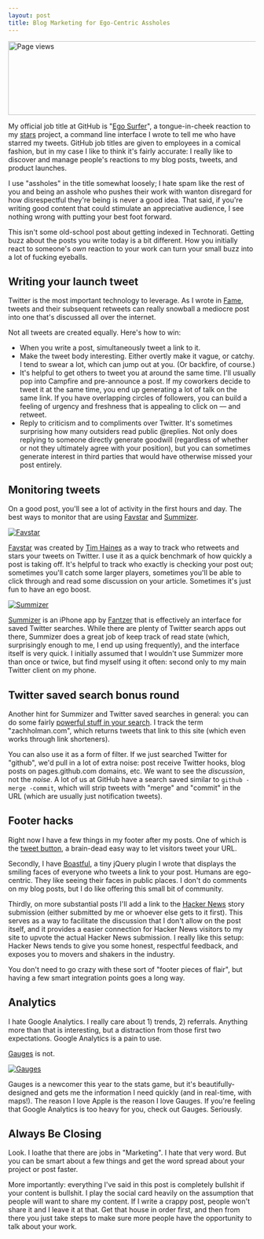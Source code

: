 ```yaml
---
layout: post
title: Blog Marketing for Ego-Centric Assholes
---
```


<img src="http://cl.ly/8bI0/pageviews.png" width="650" height="150" alt="Page views" class="noclip" />

My official job title at GitHub is "[Ego Surfer][gh]", a tongue-in-cheek
reaction to my [stars][stars] project, a command line interface I wrote to tell
me who have starred my tweets. GitHub job titles are given to employees in a
comical fashion, but in my case I like to think it's fairly accurate: I really
like to discover and manage people's reactions to my blog posts, tweets, and
product launches.

I use "assholes" in the title somewhat loosely; I hate spam like the rest of
you and being an asshole who pushes their work with wanton disregard for how
disrespectful they're being is never a good idea. That said, if you're writing
good content that could stimulate an appreciative audience, I see nothing wrong
with putting your best foot forward.

This isn't some old-school post about getting indexed in Technorati. Getting
buzz about the posts you write today is a bit different. How you initially
react to someone's *own* reaction to your work can turn your small buzz into a
lot of fucking eyeballs.

## Writing your launch tweet

Twitter is the most important technology to leverage. As I wrote in
[Fame][fame], tweets and their subsequent retweets can really snowball a
mediocre post into one that's discussed all over the internet.

Not all tweets are created equally. Here's how to win:

- When you write a post, simultaneously tweet a link to it.
- Make the tweet body interesting. Either overtly make it vague, or catchy. I
  tend to swear a lot, which can jump out at you. (Or backfire, of course.)
- It's helpful to get others to tweet you at around the same time. I'll usually
  pop into Campfire and pre-announce a post. If my coworkers decide to tweet it
  at the same time, you end up generating a lot of talk on the same link. If
  you have overlapping circles of followers, you can build a feeling of urgency
  and freshness that is appealing to click on — and retweet.
- Reply to criticism and to compliments over Twitter. It's sometimes surprising
  how many outsiders read public @replies. Not only does replying to someone
  directly generate goodwill (regardless of whether or not they ultimately
  agree with your position), but you can sometimes generate interest in third
  parties that would have otherwise missed your post entirely.

## Monitoring tweets

On a good post, you'll see a lot of activity in the first hours and day. The
best ways to monitor that are using [Favstar][favstar] and
[Summizer][summizer].

<a href="http://favstar.fm"><img src="http://cl.ly/8b7U/favstar.png" alt="Favstar" class="noclip" /></a>

[Favstar][favstar] was created by [Tim Haines][tim] as a way to track who
retweets and stars your tweets on Twitter. I use it as a quick benchmark of how
quickly a post is taking off. It's helpful to track who exactly is checking
your post out; sometimes you'll catch some larger players, sometimes you'll be
able to click through and read some discussion on your article. Sometimes it's
just fun to have an ego boost.

<a href="http://fanzter.com/productions/summizer"><img src="http://cl.ly/8avx/summizer.png" alt="Summizer" class="noclip" /></a>

[Summizer][summizer] is an iPhone app by [Fantzer][fantzer] that is effectively
an interface for saved Twitter searches. While there are plenty of Twitter
search apps out there, Summizer does a great job of keep track of read state
(which, surprisingly enough to me, I end up using frequently), and the
interface itself is very quick. I initially assumed that I wouldn't use
Summizer more than once or twice, but find myself using it often: second only
to my main Twitter client on my phone.

## Twitter saved search bonus round

Another hint for Summizer and Twitter saved searches in general: you can do
some fairly [powerful stuff in your search][advanced-search]. I track the term "zachholman.com",
which returns tweets that link to this site (which even works through link
shorteners).

You can also use it as a form of filter. If we just searched Twitter for
"github", we'd pull in a lot of extra noise: post receive Twitter hooks, blog
posts on pages.github.com domains, etc.  We want to see the *discussion*, not
the *noise*. A lot of us at GitHub have a search saved similar to `github
-merge -commit`, which will strip tweets with "merge" and "commit" in the URL
(which are usually just notification tweets).

## Footer hacks

Right now I have a few things in my footer after my posts. One of which is the
[tweet button][button], a brain-dead easy way to let visitors tweet your URL.

Secondly, I have [Boastful][boastful], a tiny jQuery plugin I wrote that
displays the smiling faces of everyone who tweets a link to your post. Humans
are ego-centric. They like seeing their faces in public places. I don't do
comments on my blog posts, but I do like offering this small bit of community.

Thirdly, on more substantial posts I'll add a link to the [Hacker News][hn]
story submission (either submitted by me or whoever else gets to it first).
This serves as a way to facilitate the discussion that I don't allow on the
post itself, and it provides a easier connection for Hacker News visitors to my
site to upvote the actual Hacker News submission. I really like this setup:
Hacker News tends to give you some honest, respectful feedback, and exposes you
to movers and shakers in the industry.

You don't need to go crazy with these sort of "footer pieces of flair", but
having a few smart integration points goes a long way.

## Analytics

I hate Google Analytics. I really care about 1) trends, 2) referrals. Anything
more than that is interesting, but a distraction from those first two
expectations. Google Analytics is a pain to use.

[Gauges][gauges] is not.

<a href="http://gaug.es"><img src="http://cl.ly/8abL/gauges.png" alt="Gauges" class="noclip" /></a>

Gauges is a newcomer this year to the stats game, but it's beautifully-designed
and gets me the information I need quickly (and in real-time, with maps!). The
reason I love Apple is the reason I love Gauges. If you're feeling that Google
Analytics is too heavy for you, check out Gauges. Seriously.

## Always Be Closing

Look. I loathe that there are jobs in "Marketing". I hate that very word. But
you can be smart about a few things and get the word spread about your project
or post faster.

More importantly: everything I've said in this post is completely bullshit if
your content is bullshit. I play the social card heavily on the assumption that
people will want to share my content. If I write a crappy post, people won't
share it and I leave it at that. Get that house in order first, and then from
there you just take steps to make sure more people have the opportunity to talk
about your work.

[gh]: https://github.com/holman
[stars]: https://github.com/holman/stars
[fame]: http://zachholman.com/posts/fame/
[favstar]: http://favstar.fm
[summizer]: http://fanzter.com/products/summizer
[fantzer]: http://fanzter.com
[tim]: http://twitter.com/timhaines
[advanced-search]: http://search.twitter.com/advanced
[button]: https://twitter.com/about/resources/tweetbutton
[boastful]: http://zachholman.com/2010/02/boastful-a-new-tweetback-library-for-your-blog/
[hn]: http://news.ycombinator.com
[gauges]: http://gaug.es
